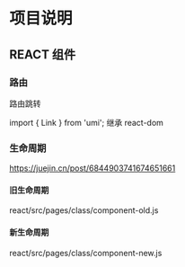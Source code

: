 # 项目说明

## REACT 组件

### 路由

路由跳转

import { Link } from 'umi'; 继承 react-dom

### 生命周期

https://juejin.cn/post/6844903741674651661

#### 旧生命周期

react/src/pages/class/component-old.js

#### 新生命周期

react/src/pages/class/component-new.js
